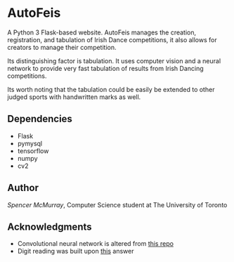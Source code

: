 # AutoFeis

A Python 3 Flask-based website. AutoFeis manages the creation, registration,
and tabulation of Irish Dance competitions, it also allows for creators to
manage their competition.

Its distinguishing factor is tabulation. It uses computer vision and a neural network
to provide very fast tabulation of results from Irish Dancing competitions.

Its worth noting that the tabulation could be easily be extended to other judged 
sports with handwritten marks as well.

## Dependencies

* Flask
* pymysql
* tensorflow
* numpy
* cv2

## Author

*Spencer McMurray*, Computer Science student at The University of Toronto

## Acknowledgments

* Convolutional neural network is altered from [this repo](https://github.com/Hvass-Labs/TensorFlow-Tutorials)
* Digit reading was built upon [this](https://stackoverflow.com/questions/51867834/recognizing-handwritten-digits-off-a-scanned-image) answer

